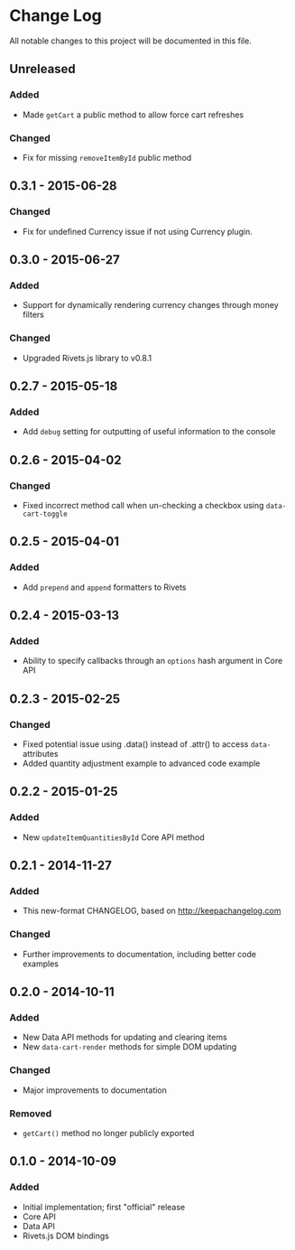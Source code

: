 # Change Log
All notable changes to this project will be documented in this file.

## Unreleased
### Added
- Made `getCart` a public method to allow force cart refreshes 

### Changed
- Fix for missing `removeItemById` public method 

## 0.3.1 - 2015-06-28
### Changed
- Fix for undefined Currency issue if not using Currency plugin.

## 0.3.0 - 2015-06-27
### Added
- Support for dynamically rendering currency changes through money filters

### Changed
- Upgraded Rivets.js library to v0.8.1

## 0.2.7 - 2015-05-18
### Added
- Add `debug` setting for outputting of useful information to the console

## 0.2.6 - 2015-04-02
### Changed
- Fixed incorrect method call when un-checking a checkbox using `data-cart-toggle`

## 0.2.5 - 2015-04-01
### Added
- Add `prepend` and `append` formatters to Rivets

## 0.2.4 - 2015-03-13
### Added
- Ability to specify callbacks through an `options` hash argument in Core API

## 0.2.3 - 2015-02-25
### Changed
- Fixed potential issue using .data() instead of .attr() to access `data-` attributes
- Added quantity adjustment example to advanced code example

## 0.2.2 - 2015-01-25
### Added
- New `updateItemQuantitiesById` Core API method

## 0.2.1 - 2014-11-27
### Added
- This new-format CHANGELOG, based on http://keepachangelog.com

### Changed
- Further improvements to documentation, including better code examples

## 0.2.0 - 2014-10-11
### Added
- New Data API methods for updating and clearing items
- New `data-cart-render` methods for simple DOM updating

### Changed
- Major improvements to documentation

### Removed
- `getCart()` method no longer publicly exported

## 0.1.0 - 2014-10-09
### Added
- Initial implementation; first "official" release
- Core API
- Data API
- Rivets.js DOM bindings
